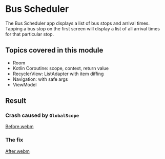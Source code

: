 # Bus Scheduler

The Bus Scheduler app displays a list of bus stops and arrival times. Tapping a bus stop on the
first screen will display a list of all arrival times for that particular stop.

## Topics covered in this module

- Room
- Kotlin Coroutine: scope, context, return value
- RecyclerView: ListAdapter with item diffing
- Navigation: with safe args
- ViewModel

## Result

### Crash caused by `GlobalScope`

[Before.webm](https://user-images.githubusercontent.com/29587914/180446185-af6e74c8-31b5-4c6e-a085-b3427355a782.webm)

### The fix

[After.webm](https://user-images.githubusercontent.com/29587914/180446008-5ae6efa3-b34a-40ea-9ad3-55bf6bdbc534.webm)
